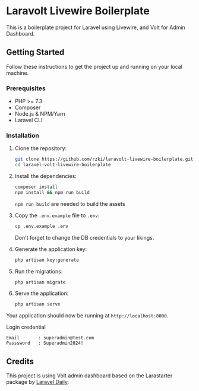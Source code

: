 # Laravolt Livewire Boilerplate

This is a boilerplate project for Laravel using Livewire, and Volt for Admin Dashboard.

## Getting Started

Follow these instructions to get the project up and running on your local machine.

### Prerequisites

- PHP >= 7.3
- Composer
- Node.js & NPM/Yarn
- Laravel CLI

### Installation

1. Clone the repository:
    ```bash
    git clone https://github.com/rzki/laravolt-livewire-boilerplate.git
    cd laravel-volt-livewire-boilerplate
    ```

2. Install the dependencies:
    ```bash
    composer install
    npm install && npm run build
    ```
    ```npm run build``` are needed to build the assets

3. Copy the `.env.example` file to `.env`:
    ```bash
    cp .env.example .env
    ```
    Don't forget to change the DB credentials to your likings.

4. Generate the application key:
    ```bash
    php artisan key:generate
    ```

5. Run the migrations:
    ```bash
    php artisan migrate
    ```

6. Serve the application:
    ```bash
    php artisan serve
    ```

Your application should now be running at `http://localhost:8000`.

Login credential
```
Email       : superadmin@test.com
Passsword   : Superadmin2024!
```
## Credits

This project is using Volt admin dashboard based on the Larastarter package by [Laravel Daily](https://github.com/LaravelDaily/Larastarter).
